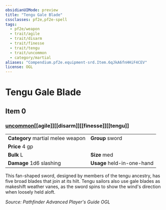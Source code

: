 ```yaml
---
obsidianUIMode: preview
title: "Tengu Gale Blade"
cssclasses: pf2e,pf2e-spell
tags:
  - pf2e/weapon
  - trait/agile
  - trait/disarm
  - trait/finesse
  - trait/tengu
  - trait/uncommon
  - category/martial
aliases: "Compendium.pf2e.equipment-srd.Item.6qJkA6fnHHiF4CEV"
license: OGL
---
```

# Tengu Gale Blade
## Item 0
### [uncommon](uncommon "Uncommon Rarity Trait")[[agile]][[disarm]][[finesse]][[tengu]]

|  |  |
| -- | -- |
| **Category** martial melee weapon | **Group** sword |
| **Price** 4 gp |  |
| **Bulk** L | **Size** med |
| **Damage** 1d6 slashing  | **Usage** held-in-one-hand |



This fan-shaped sword, designed by members of the tengu ancestry, has five broad blades that join at its hilt. Tengu sailors also use gale blades as makeshift weather vanes, as the sword spins to show the wind's direction when loosely held aloft.

*Source: Pathfinder Advanced Player's Guide*
*OGL*